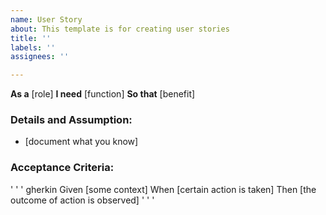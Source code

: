 ```yaml
---
name: User Story
about: This template is for creating user stories
title: ''
labels: ''
assignees: ''

---
```


**As a** [role]
**I need** [function]
**So that** [benefit]

### Details and Assumption:
* [document what you know]

### Acceptance Criteria:

' ' ' gherkin
Given [some context]
When [certain action is taken]
Then [the outcome of action is observed]
' ' '
